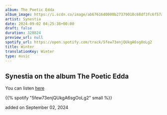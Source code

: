 ```yaml
---
album: The Poetic Edda
album_image: https://i.scdn.co/image/ab67616d0000b27379010c68df3fc6f57ada136c
artist: Synestia
date: 2024-09-02 04:25:38+00:00
draft: false
duration: 328824
preview_url: null
spotify_url: https://open.spotify.com/track/5few73enjQUkgA6sgOoLg2
title: Winter
translationKey: Winter
type: music
---
```


## Synestia on the album The Poetic Edda

You can listen [here](https://open.spotify.com/track/5few73enjQUkgA6sgOoLg2)

{{% spotify "5few73enjQUkgA6sgOoLg2" small %}}

added on September 02, 2024